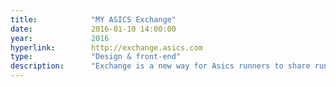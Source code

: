 ```yaml
---
title:            "MY ASICS Exchange"
date:             2016-01-10 14:00:00
year:             2016
hyperlink:        http://exchange.asics.com
type:             "Design & front-end"
description:      "Exchange is a new way for Asics runners to share running tips and learn from others. This has been an A to Z design & front-end project with the great people at AQ. iOS is coming soon."
---
```



